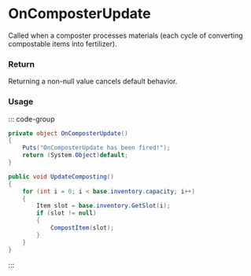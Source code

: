 # OnComposterUpdate
<Badge type="info" text="Entity"/><Badge type="danger" text="Carbon Compatible"/><Badge type="warning" text="Oxide Compatible"/>
Called when a composter processes materials (each cycle of converting compostable items into fertilizer).

### Return
Returning a non-null value cancels default behavior.

### Usage
::: code-group
```csharp [Example]
private object OnComposterUpdate()
{
	Puts("OnComposterUpdate has been fired!");
	return (System.Object)default;
}
```
```csharp [Source — Assembly-CSharp @ Composter]
public void UpdateComposting()
{
	for (int i = 0; i < base.inventory.capacity; i++)
	{
		Item slot = base.inventory.GetSlot(i);
		if (slot != null)
		{
			CompostItem(slot);
		}
	}
}

```
:::
